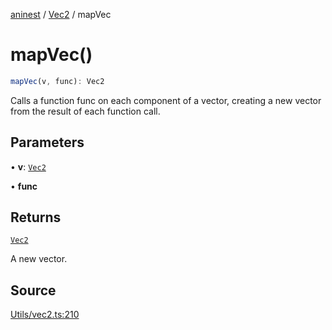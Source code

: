 [aninest](../../index.md) / [Vec2](../index.md) / mapVec

# mapVec()

```ts
mapVec(v, func): Vec2
```

Calls a function func on each component of a vector,
creating a new vector from the result of each function call.

## Parameters

• **v**: [`Vec2`](../type-aliases/Vec2.md)

• **func**

## Returns

[`Vec2`](../type-aliases/Vec2.md)

A new vector.

## Source

[Utils/vec2.ts:210](https://github.com/zphrs/aninest/blob/729a7d6/src/Utils/vec2.ts#L210)
